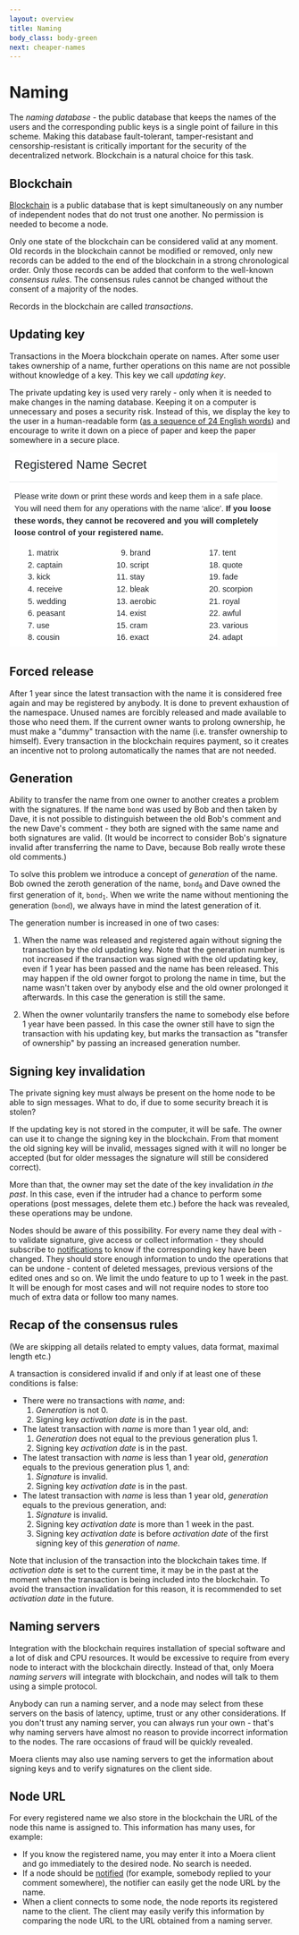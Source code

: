 ```yaml
---
layout: overview
title: Naming
body_class: body-green
next: cheaper-names
---
```


# Naming

The *naming database* - the public database that keeps the names of the
users and the corresponding public keys is a single point of failure in
this scheme. Making this database fault-tolerant, tamper-resistant and
censorship-resistant is critically important for the security of the
decentralized network. Blockchain is a natural choice for this task.

## Blockchain

[Blockchain][1] is a public database that is kept simultaneously on any
number of independent nodes that do not trust one another. No permission
is needed to become a node.
 
Only one state of the blockchain can be considered valid at any moment.
Old records in the blockchain cannot be modified or removed, only new
records can be added to the end of the blockchain in a strong
chronological order. Only those records can be added that conform to the
well-known *consensus rules*. The consensus rules cannot be changed
without the consent of a majority of the nodes.

Records in the blockchain are called *transactions*. 

## Updating key

Transactions in the Moera blockchain operate on names. After some user
takes ownership of a name, further operations on this name are not
possible without knowledge of a key. This key we call *updating key*.

The private updating key is used very rarely - only when it is needed to
make changes in the naming database. Keeping it on a computer is
unnecessary and poses a security risk. Instead of this, we display the
key to the user in a human-readable form ([as a sequence of 24 English
words][4]) and encourage to write it down on a piece of paper and keep
the paper somewhere in a secure place.

![Updating key in a human-readable form][2]

## Forced release

After 1 year since the latest transaction with the name it is considered
free again and may be registered by anybody. It is done to prevent
exhaustion of the namespace. Unused names are forcibly released and made
available to those who need them. If the current owner wants to prolong
ownership, he must make a "dummy" transaction with the name (i.e.
transfer ownership to himself). Every transaction in the blockchain
requires payment, so it creates an incentive not to prolong
automatically the names that are not needed.

## Generation

Ability to transfer the name from one owner to another creates a problem
with the signatures. If the name <code>bond</code> was used by Bob and
then taken by Dave, it is not possible to distinguish between the old
Bob's comment and the new Dave's comment - they both are signed with the
same name and both signatures are valid. (It would be incorrect to
consider Bob's signature invalid after transferring the name to Dave,
because Bob really wrote these old comments.)

To solve this problem we introduce a concept of *generation* of the
name. Bob owned the zeroth generation of the name,
<code>bond<sub>0</sub></code> and Dave owned the first generation of it,
<code>bond<sub>1</sub></code>. When we write the name without mentioning
the generation (<code>bond</code>), we always have in mind the latest
generation of it.

The generation number is increased in one of two cases:

1. When the name was released and registered again without signing the
   transaction by the old updating key. Note that the generation number
   is not increased if the transaction was signed with the old updating
   key, even if 1 year has been passed and the name has been released.
   This may happen if the old owner forgot to prolong the name in time,
   but the name wasn't taken over by anybody else and the old owner
   prolonged it afterwards. In this case the generation is still the
   same.

2. When the owner voluntarily transfers the name to somebody else before
   1 year have been passed. In this case the owner still have to sign
   the transaction with his updating key, but marks the transaction as
   "transfer of ownership" by passing an increased generation number.

## Signing key invalidation

The private signing key must always be present on the home node to be
able to sign messages. What to do, if due to some security breach it is
stolen?

If the updating key is not stored in the computer, it will be safe. The
owner can use it to change the signing key in the blockchain. From that
moment the old signing key will be invalid, messages signed with it will
no longer be accepted (but for older messages the signature will still
be considered correct).

More than that, the owner may set the date of the key invalidation *in
the past*. In this case, even if the intruder had a chance to perform
some operations (post messages, delete them etc.) before the hack was
revealed, these operations may be undone.

Nodes should be aware of this possibility. For every name they deal with
\- to validate signature, give access or collect information - they
should subscribe to [notifications][3] to know if the corresponding key
have been changed. They should store enough information to undo the
operations that can be undone - content of deleted messages, previous
versions of the edited ones and so on. We limit the undo feature to up
to 1 week in the past. It will be enough for most cases and will not
require nodes to store too much of extra data or follow too many names.

## Recap of the consensus rules

(We are skipping all details related to empty values, data format,
maximal length etc.)

A transaction is considered invalid if and only if at least one of these
conditions is false:

* There were no transactions with *name*, and:
  1. *Generation* is not 0.
  2. Signing key *activation date* is in the past.
* The latest transaction with *name* is more than 1 year old, and:
  1. *Generation* does not equal to the previous generation plus 1.
  2. Signing key *activation date* is in the past.
* The latest transaction with *name* is less than 1 year old,
  *generation* equals to the previous generation plus 1, and:
  1. *Signature* is invalid.
  2. Signing key *activation date* is in the past.
* The latest transaction with *name* is less than 1 year old,
  *generation* equals to the previous generation, and:
  1. *Signature* is invalid.
  2. Signing key *activation date* is more than 1 week in the past.
  3. Signing key *activation date* is before *activation date* of the
     first signing key of this *generation* of *name*.

Note that inclusion of the transaction into the blockchain takes time.
If *activation date* is set to the current time, it may be in the past
at the moment when the transaction is being included into the
blockchain. To avoid the transaction invalidation for this reason, it is
recommended to set *activation date* in the future.

## Naming servers 

Integration with the blockchain requires installation of special
software and a lot of disk and CPU resources. It would be excessive to
require from every node to interact with the blockchain directly.
Instead of that, only Moera *naming servers* will integrate with
blockchain, and nodes will talk to them using a simple protocol.

Anybody can run a naming server, and a node may select from these
servers on the basis of latency, uptime, trust or any other
considerations. If you don't trust any naming server, you can always run
your own - that's why naming servers have almost no reason to provide
incorrect information to the nodes. The rare occasions of fraud will be
quickly revealed.

Moera clients may also use naming servers to get the information about
signing keys and to verify signatures on the client side.

## Node URL

For every registered name we also store in the blockchain the URL of the
node this name is assigned to. This information has many uses, for
example:

* If you know the registered name, you may enter it into a Moera client
  and go immediately to the desired node. No search is needed.
* If a node should be [notified][3] (for example, somebody replied to
  your comment somewhere), the notifier can easily get the node URL by
  the name.
* When a client connects to some node, the node reports its registered
  name to the client. The client may easily verify this information by
  comparing the node URL to the URL obtained from a naming server.

[1]: https://www.coindesk.com/information/what-is-blockchain-technology
[2]: /assets/images/Updating-Key-Words.png
[3]: /overview/notifications.html
[4]: https://github.com/bitcoin/bips/blob/master/bip-0039.mediawiki
